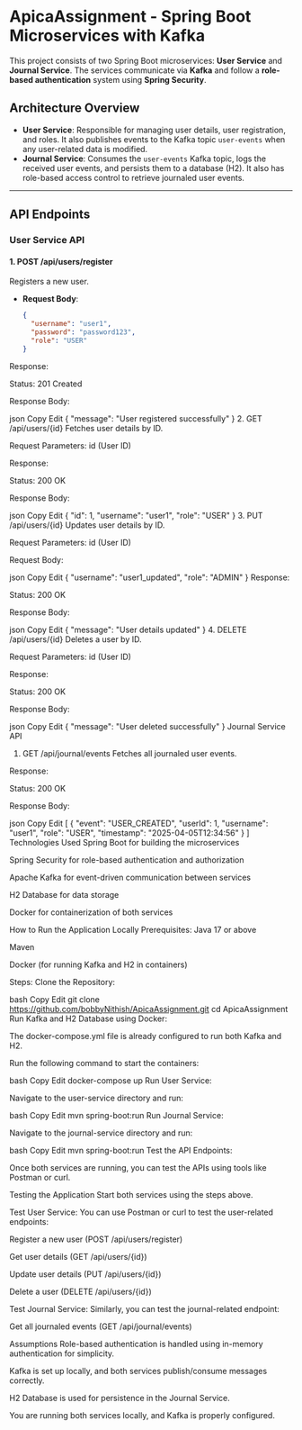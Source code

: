 # ApicaAssignment - Spring Boot Microservices with Kafka

This project consists of two Spring Boot microservices: **User Service** and **Journal Service**. The services communicate via **Kafka** and follow a **role-based authentication** system using **Spring Security**.

## Architecture Overview
- **User Service**: Responsible for managing user details, user registration, and roles. It also publishes events to the Kafka topic `user-events` when any user-related data is modified.
- **Journal Service**: Consumes the `user-events` Kafka topic, logs the received user events, and persists them to a database (H2). It also has role-based access control to retrieve journaled user events.

---

## API Endpoints

### User Service API

#### **1. POST /api/users/register**  
Registers a new user.

- **Request Body**:
  ```json
  {
    "username": "user1",
    "password": "password123",
    "role": "USER"
  }
Response:

Status: 201 Created

Response Body:

json
Copy
Edit
{
  "message": "User registered successfully"
}
2. GET /api/users/{id}
Fetches user details by ID.

Request Parameters: id (User ID)

Response:

Status: 200 OK

Response Body:

json
Copy
Edit
{
  "id": 1,
  "username": "user1",
  "role": "USER"
}
3. PUT /api/users/{id}
Updates user details by ID.

Request Parameters: id (User ID)

Request Body:

json
Copy
Edit
{
  "username": "user1_updated",
  "role": "ADMIN"
}
Response:

Status: 200 OK

Response Body:

json
Copy
Edit
{
  "message": "User details updated"
}
4. DELETE /api/users/{id}
Deletes a user by ID.

Request Parameters: id (User ID)

Response:

Status: 200 OK

Response Body:

json
Copy
Edit
{
  "message": "User deleted successfully"
}
Journal Service API
1. GET /api/journal/events
Fetches all journaled user events.

Response:

Status: 200 OK

Response Body:

json
Copy
Edit
[
  {
    "event": "USER_CREATED",
    "userId": 1,
    "username": "user1",
    "role": "USER",
    "timestamp": "2025-04-05T12:34:56"
  }
]
Technologies Used
Spring Boot for building the microservices

Spring Security for role-based authentication and authorization

Apache Kafka for event-driven communication between services

H2 Database for data storage

Docker for containerization of both services

How to Run the Application Locally
Prerequisites:
Java 17 or above

Maven

Docker (for running Kafka and H2 in containers)

Steps:
Clone the Repository:

bash
Copy
Edit
git clone https://github.com/bobbyNithish/ApicaAssignment.git
cd ApicaAssignment
Run Kafka and H2 Database using Docker:

The docker-compose.yml file is already configured to run both Kafka and H2.

Run the following command to start the containers:

bash
Copy
Edit
docker-compose up
Run User Service:

Navigate to the user-service directory and run:

bash
Copy
Edit
mvn spring-boot:run
Run Journal Service:

Navigate to the journal-service directory and run:

bash
Copy
Edit
mvn spring-boot:run
Test the API Endpoints:

Once both services are running, you can test the APIs using tools like Postman or curl.

Testing the Application
Start both services using the steps above.

Test User Service: You can use Postman or curl to test the user-related endpoints:

Register a new user (POST /api/users/register)

Get user details (GET /api/users/{id})

Update user details (PUT /api/users/{id})

Delete a user (DELETE /api/users/{id})

Test Journal Service: Similarly, you can test the journal-related endpoint:

Get all journaled events (GET /api/journal/events)

Assumptions
Role-based authentication is handled using in-memory authentication for simplicity.

Kafka is set up locally, and both services publish/consume messages correctly.

H2 Database is used for persistence in the Journal Service.

You are running both services locally, and Kafka is properly configured.
